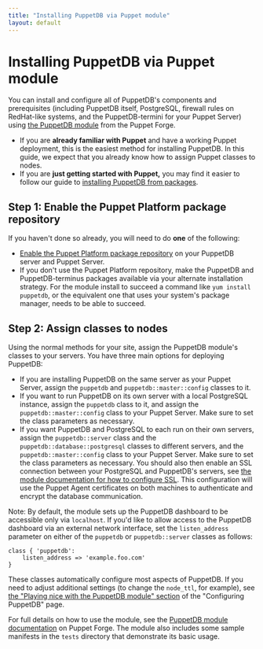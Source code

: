 ```yaml
---
title: "Installing PuppetDB via Puppet module"
layout: default
---
```


# Installing PuppetDB via Puppet module

[module]: http://forge.puppet.com/puppetlabs/puppetdb
[config_with_module]: ./configure.markdown#playing-nice-with-the-puppetdb-module

You can install and configure all of PuppetDB's components and prerequisites
(including PuppetDB itself, PostgreSQL, firewall rules on RedHat-like systems,
and the PuppetDB-termini for your Puppet Server) using
[the PuppetDB module][module] from the Puppet Forge.

* If you are **already familiar with Puppet** and have a working Puppet
  deployment, this is the easiest method for installing PuppetDB. In this guide,
  we expect that you already know how to assign Puppet classes to nodes.
* If you are **just getting started with Puppet,** you may find it easier to
  follow our guide to
  [installing PuppetDB from packages](./install_from_packages.markdown).

## Step 1: Enable the Puppet Platform package repository

If you haven't done so already, you will need to do **one** of the following:

* [Enable the Puppet Platform package repository](https://puppet.com/docs/puppet/latest/puppet_platform.html)
  on your PuppetDB server and Puppet Server.
* If you don't use the Puppet Platform repository, make the PuppetDB and
  PuppetDB-terminus packages available via your alternate installation strategy.
  For the module install to succeed a command like `yum install puppetdb`, or the
  equivalent one that uses your system's package manager, needs to be able to
  succeed.

## Step 2: Assign classes to nodes

Using the normal methods for your site, assign the PuppetDB module's classes to
your servers. You have three main options for deploying PuppetDB:

* If you are installing PuppetDB on the same server as your Puppet Server,
  assign the `puppetdb` and `puppetdb::master::config` classes to it.
* If you want to run PuppetDB on its own server with a local PostgreSQL
  instance, assign the `puppetdb` class to it, and assign the
  `puppetdb::master::config` class to your Puppet Server. Make sure to set the
  class parameters as necessary.
* If you want PuppetDB and PostgreSQL to each run on their own servers, assign
  the `puppetdb::server` class and the `puppetdb::database::postgresql` classes
  to different servers, and the `puppetdb::master::config` class to your Puppet
  Server. Make sure to set the class parameters as necessary. You should also
  then enable an SSL connection between your PostgreSQL and PuppetDB's servers,
  see [the module documentation for how to configure SSL](https://forge.puppet.com/modules/puppetlabs/puppetdb#enable-ssl-connections).
  This configuration will use the Puppet Agent certificates on both machines to
  authenticate and encrypt the database communication.

Note: By default, the module sets up the PuppetDB dashboard to be accessible
only via `localhost`. If you'd like to allow access to the PuppetDB dashboard
via an external network interface, set the `listen_address` parameter on either
of the `puppetdb` or `puppetdb::server` classes as follows:

    class { 'puppetdb':
        listen_address => 'example.foo.com'
    }

These classes automatically configure most aspects of PuppetDB. If you need to
adjust additional settings (to change the `node_ttl`, for example), see
[the "Playing nice with the PuppetDB module" section][config_with_module] of the
"Configuring PuppetDB" page.

For full details on how to use the module, see the
[PuppetDB module documentation][module]
on Puppet Forge. The module also includes some sample manifests in the `tests`
directory that demonstrate its basic usage.
